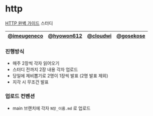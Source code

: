 # http
[HTTP 완벽 가이드](https://product.kyobobook.co.kr/detail/S000001033001) 스터디

| [@imeugeneco](https://github.com/imeugeneco) | [@hyowon612](https://github.com/hyowon612) | [@cloudwi](https://github.com/cloudwi) | [@gosekose](https://github.com/gosekose) |
| --- | --- | --- | --- |


### 진행방식
- 매주 2장씩 각자 읽어오기
- 스터디 전까지 2장 내용 각자 업로드
- 당일에 제비뽑기로 2명이 1장씩 발표 (2명 발표 제외)
- 지각 시 무조건 발표

### 업로드 컨벤션
- main 브랜치에 각자 `N장_이름.md` 로 업로드
